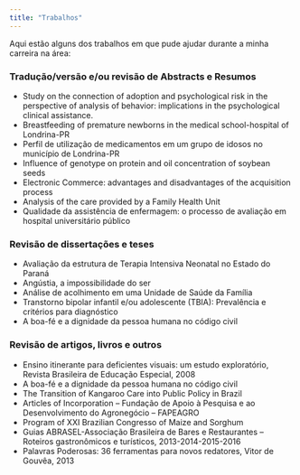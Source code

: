 ```yaml
---
title: "Trabalhos"
---
```


Aqui estão alguns dos trabalhos em que pude ajudar durante a minha carreira na área:

### Tradução/versão e/ou revisão de Abstracts e Resumos

- Study on the connection of adoption and psychological risk in the perspective of analysis of behavior: implications in the psychological clinical assistance.
- Breastfeeding of premature newborns in the medical school-hospital of Londrina-PR
- Perfil de utilização de medicamentos em um grupo de idosos no município de Londrina-PR
- Influence of genotype on protein and oil concentration of soybean seeds
- Electronic Commerce: advantages and disadvantages of the acquisition process
- Analysis of the care provided by a Family Health Unit
- Qualidade da assistência de enfermagem: o processo de avaliação em hospital universitário público

### Revisão de dissertações e teses

- Avaliação da estrutura de Terapia Intensiva Neonatal no Estado do Paraná
- Angústia, a impossibilidade do ser
- Análise de acolhimento em uma Unidade de Saúde da Família
- Transtorno bipolar infantil e/ou adolescente (TBIA): Prevalência e critérios para diagnóstico
- A boa-fé e a dignidade da pessoa humana no código civil

### Revisão de artigos, livros e outros

- Ensino itinerante para deficientes visuais: um estudo exploratório, Revista Brasileira de Educação Especial, 2008
- A boa-fé e a dignidade da pessoa humana no código civil
- The Transition of Kangaroo Care into Public Policy in Brazil
- Articles of Incorporation – Fundação de Apoio à Pesquisa e ao Desenvolvimento do Agronegócio – FAPEAGRO
- Program of XXI Brazilian Congresso of Maize and Sorghum
- Guias ABRASEL-Associação Brasileira de Bares e Restaurantes – Roteiros gastronômicos e turísticos, 2013-2014-2015-2016
- Palavras Poderosas: 36 ferramentas para novos redatores, Vitor de Gouvêa, 2013


